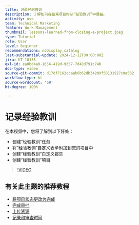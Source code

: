 ```yaml
---
title: 记录经验教训
description: 了解如何在结束项目时从“经验教训”中受益。
activity: use
team: Technical Marketing
feature: Work Management
thumbnail: lessons-learned-from-closing-a-project.jpeg
type: Tutorial
role: User
level: Beginner
recommendations: noDisplay,catalog
last-substantial-update: 2024-12-12T00:00:00Z
jira: KT-10135
exl-id: ea0bd4a9-1656-419d-9357-7d48d791c74b
doc-type: video
source-git-commit: d17df7162ccaab6b62db34209f50131927c0a532
workflow-type: ht
source-wordcount: '69'
ht-degree: 100%

---
```


# 记录经验教训

在本视频中，您将了解到以下好处：

* 创建“经验教训”任务
* 将“经验教训”自定义表单附加到您的项目中
* 创建“经验教训”自定义报告
* 创建“经验教训”项目

>[!VIDEO](https://video.tv.adobe.com/v/3441022/?quality=12&learn=on&enablevpops&captions=chi_hans)

## 有关此主题的推荐教程

* [将项目状态更改为完成](/help/manage-work/projects/change-the-project-status.md)
* [完成审批](/help/manage-work/close-a-project/complete-approvals.md)
* [上传资源](/help/manage-work/close-a-project/upload-assets.md)
* [记录和审查时间](/help/manage-work/close-a-project/log-and-review-hours.md)

